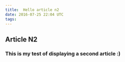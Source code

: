 ```yaml
---
title:  Hello article n2
date: 2016-07-25 22:04 UTC
tags:
---
```


## Article N2

### This is my test of displaying a second article :)